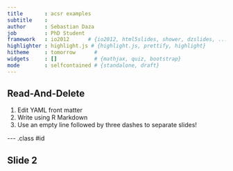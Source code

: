 ```yaml
---
title       : acsr examples
subtitle    : 
author      : Sebastian Daza
job         : PhD Student
framework   : io2012      # {io2012, html5slides, shower, dzslides, ...}
highlighter : highlight.js # {highlight.js, prettify, highlight}
hitheme     : tomorrow      # 
widgets     : []            # {mathjax, quiz, bootstrap}
mode        : selfcontained # {standalone, draft}
---
```


## Read-And-Delete

1. Edit YAML front matter
2. Write using R Markdown
3. Use an empty line followed by three dashes to separate slides!

--- .class #id 

## Slide 2

